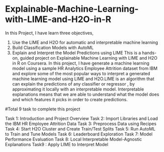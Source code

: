 # Explainable-Machine-Learning-with-LIME-and-H2O-in-R
In this Project, I have learn three objectives,
1.	Use the LIME and H2O for automatic and interpretable machine learning
2.	Build Classification Models with AutoML
3.	Explain and Interpret the Model Predictions using LIME 
This is a hands-on, guided project on Explainable Machine Learning with LIME and H2O in R on Coursera. In this project, I have generate a machine learning model using a sample HR Analytics Employee Attrition dataset from IBM and explore some of the most popular ways to interpret a generated machine learning model using LIME and H2O.LIME is an algorithm that can explain the predictions of any classifier or regressor , by approximating it locally with an interpretable model. Interpretable explanations means that we are able to understand what the model does and which features it picks in order to create predictions.

#Total 9 task to complete this project

Task 1:  Introduction and Project Overview Task 2: 
Import Libraries and Load the IBM HR Employee Attrition Data 
Task 3: Preprocess Data using Recipes 
Task 4: Start H2O Cluster and Create Train/Test Splits 
Task 5: Run AutoML to Train and Tune Models 
Task 6: Leaderboard Exploration 
Task 7: Model Performance Evaluation 
Task 8: Local Interpretable Model-Agnostic Explanations 
Task9 : Apply LIME to Interpret Model 

